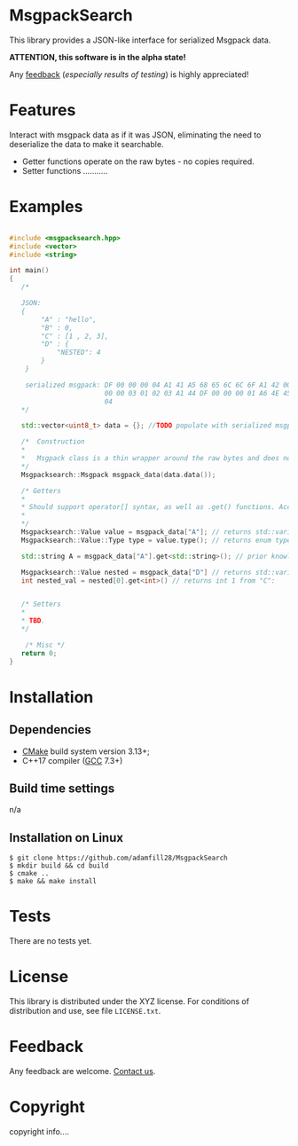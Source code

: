 MsgpackSearch
====================================

This library provides a JSON-like interface for serialized Msgpack data.

**ATTENTION, this software is in the alpha state!**

Any [feedback][mail] (*especially results of testing*) is highly appreciated!

Features
========

Interact with msgpack data as if it was JSON, eliminating the need to deserialize the data to make it searchable.

- Getter functions operate on the raw bytes - no copies required.
- Setter functions ...........

Examples
=======

```cpp

#include <msgpacksearch.hpp>
#include <vector>
#include <string>

int main()
{
   /* 

   JSON: 
   {
        "A" : "hello",
        "B" : 0,
        "C" : [1 , 2, 3],
        "D" : {
            "NESTED": 4
        }
    }

    serialized msgpack: DF 00 00 00 04 A1 41 A5 68 65 6C 6C 6F A1 42 00 A1 43 DD 00 
                        00 00 03 01 02 03 A1 44 DF 00 00 00 01 A6 4E 45 53 54 45 44 
                        04
   */

   std::vector<uint8_t> data = {}; //TODO populate with serialized msgpack

   /*  Construction
   * 
   *   Msgpack class is a thin wrapper around the raw bytes and does not require ownership.
   */
   Msgpacksearch::Msgpack msgpack_data(data.data()); 

   /* Getters
   * 
   * Should support operator[] syntax, as well as .get() functions. Access errors should be handled via throws (in the case of []) or null returns (in the case of .get())
   * 
   */
   Msgpacksearch::Value value = msgpack_data["A"]; // returns std::variant with current alternative type 'std::string' and value "hello"
   Msgpacksearch::Value::Type type = value.type(); // returns enum type Mspacksearch::Value::Type::String via std::variant<Types...> index

   std::string A = msgpack_data["A"].get<std::string>(); // prior knowledge about the type is promptly rewarded

   Msgpacksearch::Value nested = msgpack_data["D"] // returns std::variant with current alternative type 'Msgpacksearch::Value' and value msgpack([1, 2, 3]).. (should this return an Array type)
   int nested_val = nested[0].get<int>() // returns int 1 from "C": 


   /* Setters
   *
   * TBD.
   */

    /* Misc */   
   return 0;
}
```

Installation 
==========================

Dependencies
------------

- [CMake] build system version 3.13+;
- C++17 compiler ([GCC] 7.3+)

Build time settings
-------------------

n/a

Installation on Linux
---------------------

    $ git clone https://github.com/adamfill28/MsgpackSearch
    $ mkdir build && cd build
    $ cmake ..
    $ make && make install


Tests 
==========================

There are no tests yet.

License
=======

This library is distributed under the XYZ license. For conditions of distribution and use,
see file `LICENSE.txt`.

Feedback
========

Any feedback are welcome. [Contact us][mail].

Copyright
=========

copyright info....

[mail]: mailto:fake@gmail.com

[CMake]: https://cmake.org/
[GCC]: https://gcc.gnu.org/
